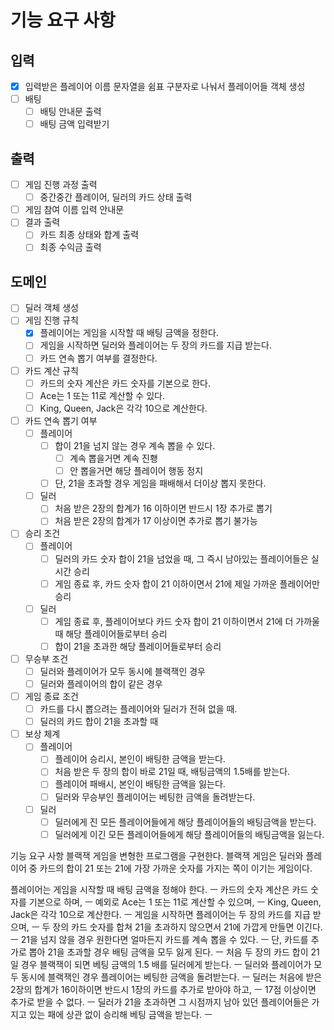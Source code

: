 # 기능 요구 사항

## 입력
- [x] 입력받은 플레이어 이름 문자열을 쉼표 구분자로 나눠서 플레이어들 객체 생성
- [ ] 배팅
  - [ ] 배팅 안내문 출력
  - [ ] 배팅 금액 입력받기

## 출력
- [ ] 게임 진행 과정 출력
  - [ ] 중간중간 플레이어, 딜러의 카드 상태 출력 
- [ ] 게임 참여 이름 입력 안내문
- [ ] 결과 출력
  - [ ] 카드 최종 상태와 합계 출력
  - [ ] 최종 수익금 출력

## 도메인
- [ ] 딜러 객체 생성
- [ ] 게임 진행 규칙
  - [x] 플레이어는 게임을 시작할 때 배팅 금액을 정한다.
  - [ ] 게임을 시작하면 딜러와 플레이어는 두 장의 카드를 지급 받는다.
  - [ ] 카드 연속 뽑기 여부를 결정한다.
- [ ] 카드 계산 규칙
  - [ ] 카드의 숫자 계산은 카드 숫자를 기본으로 한다.
  - [ ] Ace는 1 또는 11로 계산할 수 있다.
  - [ ] King, Queen, Jack은 각각 10으로 계산한다.
- [ ] 카드 연속 뽑기 여부
  - [ ] 플레이어
    - [ ] 합이 21을 넘지 않는 경우 계속 뽑을 수 있다.
      - [ ] 계속 뽑을거면 계속 진횅
      - [ ] 안 뽑을거면 해당 플레이어 행동 정지
    - [ ] 단, 21을 초과할 경우 게임을 패배해서 더이상 뽑지 못한다.
  - [ ] 딜러
    - [ ] 처음 받은 2장의 합계가 16 이하이면 반드시 1장 추가로 뽑기
    - [ ] 처음 받은 2장의 합계가 17 이상이면 추가로 뽑기 불가능
- [ ] 승리 조건
  - [ ] 플레이어
    - [ ] 딜러의 카드 숫자 합이 21을 넘었을 때, 그 즉시 남아있는 플레이어들은 실시간 승리
    - [ ] 게임 종료 후, 카드 숫자 합이 21 이하이면서 21에 제일 가까운 플레이어만 승리
  - [ ] 딜러
    - [ ] 게임 종료 후, 플레이어보다 카드 숫자 합이 21 이하이면서 21에 더 가까울 때 해당 플레이어들로부터 승리
    - [ ] 합이 21을 초과한 해당 플레이어들로부터 승리
- [ ] 무승부 조건
  - [ ] 딜러와 플레이어가 모두 동시에 블랙잭인 경우
  - [ ] 딜러와 플레이어의 합이 같은 경우
- [ ] 게임 종료 조건
  - [ ] 카드를 다시 뽑으려는 플레이어와 딜러가 전혀 없을 때.
  - [ ] 딜러의 카드 합이 21을 초과할 때
- [ ] 보상 체계
  - [ ] 플레이어
    - [ ] 플레이어 승리시, 본인이 배팅한 금액을 받는다.
    - [ ] 처음 받은 두 장의 합이 바로 21일 때, 배팅금액의 1.5배를 받는다. 
    - [ ] 플레이어 패배시, 본인이 배팅한 금액을 잃는다.
    - [ ] 딜러와 무승부인 플레이어는 베팅한 금액을 돌려받는다.
  - [ ] 딜러
    - [ ] 딜러에게 진 모든 플레이어들에게 해당 플레이어들의 배팅금액을 받는다.
    - [ ] 딜러에게 이긴 모든 플레이어들에게 해당 플레이어들의 배팅금액을 잃는다. 

기능 요구 사항
블랙잭 게임을 변형한 프로그램을 구현한다. 블랙잭 게임은 딜러와 플레이어 중 카드의 합이 21 또는 21에 가장 가까운 숫자를 가지는 쪽이 이기는 게임이다.

플레이어는 게임을 시작할 때 배팅 금액을 정해야 한다. ㅡ
카드의 숫자 계산은 카드 숫자를 기본으로 하며, ㅡ
예외로 Ace는 1 또는 11로 계산할 수 있으며, ㅡ
King, Queen, Jack은 각각 10으로 계산한다. ㅡ
게임을 시작하면 플레이어는 두 장의 카드를 지급 받으며, ㅡ
두 장의 카드 숫자를 합쳐 21을 초과하지 않으면서 21에 가깝게 만들면 이긴다. ㅡ
21을 넘지 않을 경우 원한다면 얼마든지 카드를 계속 뽑을 수 있다. ㅡ
단, 카드를 추가로 뽑아 21을 초과할 경우 배팅 금액을 모두 잃게 된다. ㅡ
처음 두 장의 카드 합이 21일 경우 블랙잭이 되면 베팅 금액의 1.5 배를 딜러에게 받는다. ㅡ
딜러와 플레이어가 모두 동시에 블랙잭인 경우 플레이어는 베팅한 금액을 돌려받는다. ㅡ
딜러는 처음에 받은 2장의 합계가 16이하이면 반드시 1장의 카드를 추가로 받아야 하고, ㅡ
17점 이상이면 추가로 받을 수 없다. ㅡ
딜러가 21을 초과하면 그 시점까지 남아 있던 플레이어들은 가지고 있는 패에 상관 없이 승리해 베팅 금액을 받는다. ㅡ